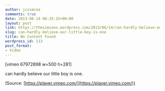 ```yaml
---
author: jcsimcoe
comments: true
date: 2013-06-14 06:35:15+00:00
layout: post
link: https://thesimcoes.wordpress.com/2013/06/14/can-hardly-believe-our-little-boy-is-one/
slug: can-hardly-believe-our-little-boy-is-one
title: No Content Found
wordpress_id: 113
post_format:
- Video
---
```


[vimeo 67972898 w=500 h=281]


can hardly believe our little boy is one.

(Source: [https://player.vimeo.com/](https://player.vimeo.com/))
